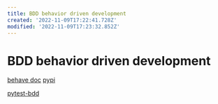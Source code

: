 ```yaml
---
title: BDD behavior driven development
created: '2022-11-09T17:22:41.728Z'
modified: '2022-11-09T17:23:32.852Z'
---
```


# BDD behavior driven development

[behave doc](https://behave.readthedocs.io/en/stable/tutorial.html#python-step-implementations) [pypi](https://pypi.org/project/behave/)

[pytest-bdd](https://pypi.org/project/pytest-bdd/)
